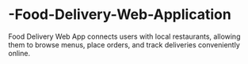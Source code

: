 # -Food-Delivery-Web-Application
Food Delivery Web App connects users with local restaurants, allowing them to browse menus, place orders, and track deliveries conveniently online.
